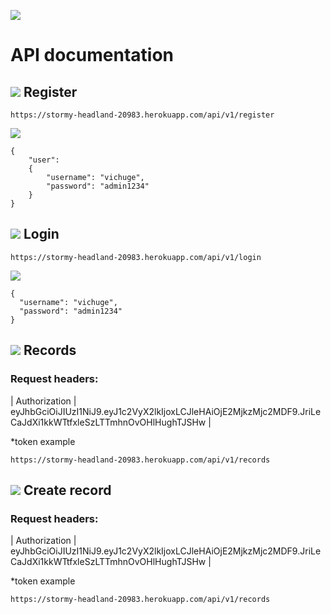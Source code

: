 ![](https://img.shields.io/badge/Microverse-blueviolet)

# API documentation

## ![](https://img.shields.io/badge/-POST-orange) Register

`https://stormy-headland-20983.herokuapp.com/api/v1/register`

![](https://img.shields.io/badge/JSON-blue?style=for-the-badge)
```
{
    "user":
    {
        "username": "vichuge",
        "password": "admin1234"
    }
}
```

## ![](https://img.shields.io/badge/-POST-orange) Login

`https://stormy-headland-20983.herokuapp.com/api/v1/login`

![](https://img.shields.io/badge/JSON-blue?style=for-the-badge)
```
{
  "username": "vichuge",
  "password": "admin1234"
}
```

## ![](https://img.shields.io/badge/-GET-brightgreen) Records

### Request headers:

| Authorization | eyJhbGciOiJIUzI1NiJ9.eyJ1c2VyX2lkIjoxLCJleHAiOjE2MjkzMjc2MDF9.JriLeCaJdXi1kkWTtfxleSzLTTmhnOvOHlHughTJSHw |

*token example

`https://stormy-headland-20983.herokuapp.com/api/v1/records`

## ![](https://img.shields.io/badge/-POST-orange) Create record

### Request headers:

| Authorization | eyJhbGciOiJIUzI1NiJ9.eyJ1c2VyX2lkIjoxLCJleHAiOjE2MjkzMjc2MDF9.JriLeCaJdXi1kkWTtfxleSzLTTmhnOvOHlHughTJSHw |

*token example

`https://stormy-headland-20983.herokuapp.com/api/v1/records`
